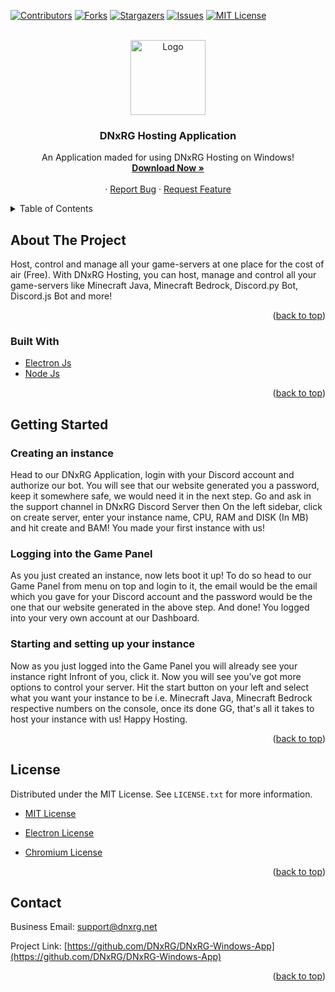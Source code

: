 <div id="top"></div>
<!--
*** Hi
-->



<!-- PROJECT SHIELDS -->
<!--
*** I'm using markdown "reference style" links for readability.
*** Reference links are enclosed in brackets [ ] instead of parentheses ( ).
*** See the bottom of this document for the declaration of the reference variables
*** for contributors-url, forks-url, etc. This is an optional, concise syntax you may use.
*** https://www.markdownguide.org/basic-syntax/#reference-style-links
-->
[![Contributors][contributors-shield]][contributors-url]
[![Forks][forks-shield]][forks-url]
[![Stargazers][stars-shield]][stars-url]
[![Issues][issues-shield]][issues-url]
[![MIT License][license-shield]][license-url]



<!-- PROJECT LOGO -->
<br />
<div align="center">
  <a href="https://github.com/DNxRG/DNxRG-Windows-App">
    <img src="https://media.discordapp.net/attachments/909307813854052452/961264119418351656/LOGOO.png" alt="Logo" width="120" height="120">
  </a>

  <h3 align="center">DNxRG Hosting Application</h3>

  <p align="center">
    An Application maded for using DNxRG Hosting on Windows!
    <br />
    <a href="https://github.com/DNxRG/DNxRG-Windows-App/releases/download/DNxRG/DNxRG.Setup.exe"><strong>Download Now »</strong></a>
    <br />
    <br />
    ·
    <a href="https://github.com/DNxRG/DNxRG-Windows-App/issues">Report Bug</a>
    ·
    <a href="https://github.com/DNxRG/DNxRG-Windows-App/issues">Request Feature</a>
  </p>
</div>



<!-- TABLE OF CONTENTS -->
<details>
  <summary>Table of Contents</summary>
  <ol>
    <li><a href="#about-the-project">About The Project</a></li>
    <li><a href="#installation">Installation</a></li>
    <li><a href="#usage">Usage</a></li>
    <li><a href="#roadmap">Roadmap</a></li>
    <li><a href="#contributing">Contributing</a></li>
    <li><a href="#license">License</a></li>
    <li><a href="#contact">Contact</a></li>
    <li><a href="#acknowledgments">Acknowledgments</a></li>
  </ol>
</details>



<!-- ABOUT THE PROJECT -->
## About The Project

Host, control and manage all your game-servers at one place for the cost of air (Free).
With DNxRG Hosting, you can host, manage and control all your game-servers like Minecraft Java, Minecraft Bedrock, Discord.py Bot, Discord.js Bot and more!


<p align="right">(<a href="#top">back to top</a>)</p>



### Built With

* [Electron Js](https://www.electronjs.org/)
* [Node Js](https://nodejs.org/)

<p align="right">(<a href="#top">back to top</a>)</p>



<!-- GETTING STARTED -->
## Getting Started

### Creating an instance

Head to our DNxRG Application, login with your Discord account and authorize our bot. You will see that our website generated you a password, keep it somewhere safe, we would need it in the next step. Go and ask in the support channel in DNxRG Discord Server then On the left sidebar, click on create server, enter your instance name, CPU, RAM and DISK (In MB) and hit create and BAM! You made your first instance with us!

### Logging into the Game Panel

As you just created an instance, now lets boot it up! To do so head to our Game Panel from menu on top and login to it, the email would be the email which you gave for your Discord account and the password would be the one that our website generated in the above step. And done! You logged into your very own account at our Dashboard.

### Starting and setting up your instance

Now as you just logged into the Game Panel you will already see your instance right Infront of you, click it. Now you will see you've got more options to control your server. Hit the start button on your left and select what you want your instance to be i.e. Minecraft Java, Minecraft Bedrock respective numbers on the console, once its done GG, that's all it takes to host your instance with us! Happy Hosting.



<p align="right">(<a href="#top">back to top</a>)</p>




<!-- LICENSE -->
## License

Distributed under the MIT License. See `LICENSE.txt` for more information.


* [ MIT License ](https://github.com/DNxRG/DNxRG-Windows-App/blob/main/LICENSE.txt)


* [ Electron License ](https://github.com/DNxRG/DNxRG-Windows-App/blob/main/LICENSE.electron.txt)

* [ Chromium License ](https://raw.githubusercontent.com/DNxRG/DNxRG-Windows-App/main/LICENSES.chromium.html)

<p align="right">(<a href="#top">back to top</a>)</p>



<!-- CONTACT -->
## Contact

Business Email: support@dnxrg.net

Project Link: [https://github.com/DNxRG/DNxRG-Windows-App](https://github.com/DNxRG/DNxRG-Windows-App)

<p align="right">(<a href="#top">back to top</a>)</p>



<!-- MARKDOWN LINKS & IMAGES -->
<!-- https://www.markdownguide.org/basic-syntax/#reference-style-links -->
[contributors-shield]: https://img.shields.io/github/contributors/DNxRG/DNxRG-Windows-App.svg?style=for-the-badge
[contributors-url]: https://github.com/DNxRG/DNxRG-Windows-App/graphs/contributors
[forks-shield]: https://img.shields.io/github/forks/DNxRG/DNxRG-Windows-App.svg?style=for-the-badge
[forks-url]: https://github.com/DNxRG/DNxRG-Windows-App/network/members
[stars-shield]: https://img.shields.io/github/stars/DNxRG/DNxRG-Windows-App.svg?style=for-the-badge
[stars-url]: https://github.com/DNxRG/DNxRG-Windows-App/stargazers
[issues-shield]: https://img.shields.io/github/issues/DNxRG/DNxRG-Windows-App.svg?style=for-the-badge
[issues-url]: https://github.com/DNxRG/DNxRG-Windows-App/issues
[license-shield]: https://img.shields.io/github/license/DNxRG/DNxRG-Windows-App.svg?style=for-the-badge
[license-url]: https://github.com/DNxRG/DNxRG-Windows-App/blob/master/LICENSE.txt
[product-screenshot]: images/screenshot.png
